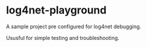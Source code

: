 log4net-playground
==================

A sample project pre configured for log4net debugging. 

Ususful for simple testing and troubleshooting.
